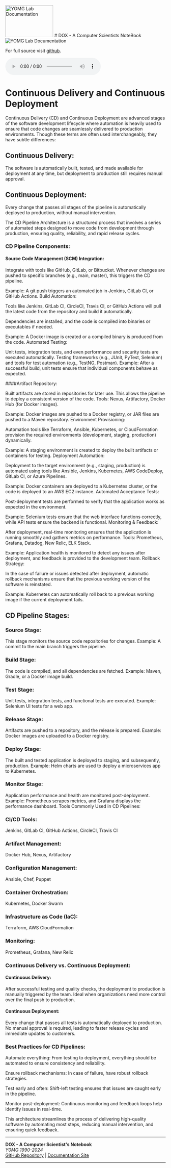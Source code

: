 <img src="image_2024-09-15_111916647.png" width="150" height="100" alt="YOMG Lab Documentation">
# DOX - A Computer Scientists NoteBook

<img src="comp.jpg"  alt="YOMG Lab Documentation">

For full source visit [github](https://github.com/youroldmangaming/DOX/).


<audio controls>
  <source src="ElevenLabs_2024-09-29T08_37_04_Grandpa Spuds Oxley_pvc_s67_sb97_t2.mp3" type="audio/mpeg">
  Your browser does not support the audio element.
</audio>


# Continuous Delivery and Continuous Deployment

Continuous Delivery (CD) and Continuous Deployment are advanced stages of the software development lifecycle where automation is heavily used to ensure that code changes are seamlessly delivered to production environments. Though these terms are often used interchangeably, they have subtle differences:

## Continuous Delivery: 
The software is automatically built, tested, and made available for deployment at any time, but deployment to production still requires manual approval.

## Continuous Deployment: 
Every change that passes all stages of the pipeline is automatically deployed to production, without manual intervention.


The CD Pipeline Architecture is a structured process that involves a series of automated steps designed to move code from development through production, ensuring quality, reliability, and rapid release cycles.

### CD Pipeline Components:
#### Source Code Management (SCM) Integration:

Integrate with tools like GitHub, GitLab, or Bitbucket.
Whenever changes are pushed to specific branches (e.g., main, master), this triggers the CD pipeline.

Example: A git push triggers an automated job in Jenkins, GitLab CI, or GitHub Actions.
Build Automation:

Tools like Jenkins, GitLab CI, CircleCI, Travis CI, or GitHub Actions will pull the latest code from the repository and build it automatically.

Dependencies are installed, and the code is compiled into binaries or executables if needed.

Example: A Docker image is created or a compiled binary is produced from the code.
Automated Testing:

Unit tests, integration tests, and even performance and security tests are executed automatically.
Testing frameworks (e.g., JUnit, PyTest, Selenium) and tools for test automation (e.g., TestNG, Postman).
Example: After a successful build, unit tests ensure that individual components behave as expected.

####Artifact Repository:

Built artifacts are stored in repositories for later use. This allows the pipeline to deploy a consistent version of the code.
Tools: Nexus, Artifactory, Docker Hub (for Docker images).

Example: Docker images are pushed to a Docker registry, or JAR files are pushed to a Maven repository.
Environment Provisioning:

Automation tools like Terraform, Ansible, Kubernetes, or CloudFormation provision the required environments (development, staging, production) dynamically.

Example: A staging environment is created to deploy the built artifacts or containers for testing.
Deployment Automation:

Deployment to the target environment (e.g., staging, production) is automated using tools like Ansible, Jenkins, Kubernetes, AWS CodeDeploy, GitLab CI, or Azure Pipelines.

Example: Docker containers are deployed to a Kubernetes cluster, or the code is deployed to an AWS EC2 instance.
Automated Acceptance Tests:

Post-deployment tests are performed to verify that the application works as expected in the environment.

Example: Selenium tests ensure that the web interface functions correctly, while API tests ensure the backend is functional.
Monitoring & Feedback:

After deployment, real-time monitoring ensures that the application is running smoothly and gathers metrics on performance.
Tools: Prometheus, Grafana, Datadog, New Relic, ELK Stack.

Example: Application health is monitored to detect any issues after deployment, and feedback is provided to the development team.
Rollback Strategy:

In the case of failure or issues detected after deployment, automatic rollback mechanisms ensure that the previous working version of the software is reinstated.

Example: Kubernetes can automatically roll back to a previous working image if the current deployment fails.


## CD Pipeline Stages:

### Source Stage:

This stage monitors the source code repositories for changes.
Example: A commit to the main branch triggers the pipeline.

### Build Stage:

The code is compiled, and all dependencies are fetched.
Example: Maven, Gradle, or a Docker image build.

### Test Stage:

Unit tests, integration tests, and functional tests are executed.
Example: Selenium UI tests for a web app.

### Release Stage:

Artifacts are pushed to a repository, and the release is prepared.
Example: Docker images are uploaded to a Docker registry.

### Deploy Stage:

The built and tested application is deployed to staging, and subsequently, production.
Example: Helm charts are used to deploy a microservices app to Kubernetes.

### Monitor Stage:

Application performance and health are monitored post-deployment.
Example: Prometheus scrapes metrics, and Grafana displays the performance dashboard.
Tools Commonly Used in CD Pipelines:

### CI/CD Tools:

Jenkins, GitLab CI, GitHub Actions, CircleCI, Travis CI


### Artifact Management:

Docker Hub, Nexus, Artifactory

### Configuration Management:

Ansible, Chef, Puppet

### Container Orchestration:

Kubernetes, Docker Swarm

### Infrastructure as Code (IaC):

Terraform, AWS CloudFormation

### Monitoring:

Prometheus, Grafana, New Relic

### Continuous Delivery vs. Continuous Deployment:

#### Continuous Delivery:
After successful testing and quality checks, the deployment to production is manually triggered by the team.
Ideal when organizations need more control over the final push to production.

#### Continuous Deployment:
Every change that passes all tests is automatically deployed to production.
No manual approval is required, leading to faster release cycles and immediate updates to customers.

### Best Practices for CD Pipelines:
Automate everything: From testing to deployment, everything should be automated to ensure consistency and reliability.

Ensure rollback mechanisms: In case of failure, have robust rollback strategies.

Test early and often: Shift-left testing ensures that issues are caught early in the pipeline.

Monitor post-deployment: Continuous monitoring and feedback loops help identify issues in real-time.

This architecture streamlines the process of delivering high-quality software by automating most steps, reducing manual intervention, and ensuring quick feedback.

---
**DOX - A Computer Scientist's Notebook**  
_Y0MG 1990-2024_  
[GitHub Repository](https://github.com/youroldmangaming/DOX/tree/master) | [Documentation Site](https://dox.youroldmangaming.com)

---
